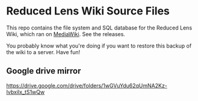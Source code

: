 # Reduced Lens Wiki Source Files
This repo contains the file system and SQL database for the Reduced Lens Wiki, which ran on [MediaWiki](https://www.mediawiki.org/wiki/MediaWiki). See the releases.

You probably know what you're doing if you want to restore this backup of the wiki to a server. Have fun!

## Google drive mirror
https://drive.google.com/drive/folders/1wGVuYdu62qUmNA2Kz-IvbxiIx_tS1wQw